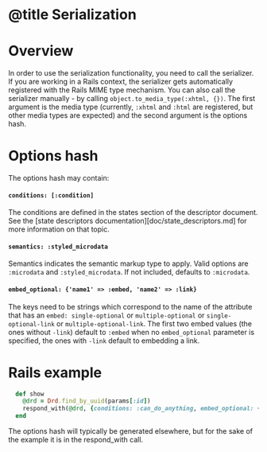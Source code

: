 # @title Serialization
# Overview
In order to use the serialization functionality, you need to call the serializer.
If you are working in a Rails context, the serializer gets automatically registered with the Rails MIME type mechanism.
You can also call the serializer manually - by calling `object.to_media_type(:xhtml, {})`. The first argument is the
media type (currently, `:xhtml` and `:html` are registered, but other media types are expected) and the second argument
is the options hash.

# Options hash

The options hash may contain:

#### `conditions: [:condition]`

The conditions are defined in the states section of the descriptor document. See the
  [state descriptors documentation][doc/state_descriptors.md] for more information on that topic.

#### `semantics: :styled_microdata`

Semantics indicates the semantic markup type to apply. Valid options are
`:microdata` and `:styled_microdata`. If not included, defaults to `:microdata`.

#### `embed_optional: {'name1' => :embed, 'name2' => :link}`

The keys need to be strings which correspond to the name of the attribute that has an `embed: single-optional`
or `multiple-optional` or `single-optional-link` or `multiple-optional-link`. The first two embed values (the ones
without `-link`) default to `:embed` when no `embed_optional` parameter is specified, the ones with `-link` default
to embedding a link.

# Rails example
```ruby
  def show
    @drd = Drd.find_by_uuid(params[:id])
    respond_with(@drd, {conditions: :can_do_anything, embed_optional: {'items' => :link})
  end
```

The options hash will typically be generated elsewhere, but for the sake of the example it is in the respond_with call.

